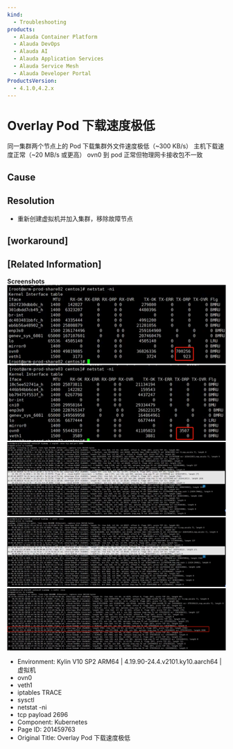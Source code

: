 ```yaml
---
kind:
  - Troubleshooting
products:
  - Alauda Container Platform
  - Alauda DevOps
  - Alauda AI
  - Alauda Application Services
  - Alauda Service Mesh
  - Alauda Developer Portal
ProductsVersion:
  - 4.1.0,4.2.x
---
```

<!-- A type of document that involves encountering a fault, diagnosing it, performing root cause analysis, and providing solutions. -->

# Overlay Pod 下载速度极低

同一集群两个节点上的 Pod 下载集群外文件速度极低（~300 KB/s） 主机下载速度正常（~20 MB/s 或更高） ovn0 到 pod 正常但物理网卡接收包不一致

## Cause

## Resolution
- 重新创建虚拟机并加入集群，移除故障节点

## [workaround]

## [Related Information]
**Screenshots**
![](assets/overlay-pod-xia-zai-su-du-ji-di/image-2024-4-8_18-16-17.png)
![](assets/overlay-pod-xia-zai-su-du-ji-di/image-2024-4-8_18-16-35.png)
![](assets/overlay-pod-xia-zai-su-du-ji-di/image-2024-4-8_18-19-43.png)
![](assets/overlay-pod-xia-zai-su-du-ji-di/image-2024-4-8_18-20-15.png)
![](assets/overlay-pod-xia-zai-su-du-ji-di/image-2024-4-8_18-22-30.png)
- Environment: Kylin V10 SP2 ARM64 | 4.19.90-24.4.v2101.ky10.aarch64 | 虚拟机
- ovn0
- veth1
- iptables TRACE
- sysctl
- netstat -ni
- tcp payload 2696
- Component: Kubernetes
- Page ID: 201459763
- Original Title: Overlay Pod 下载速度极低
